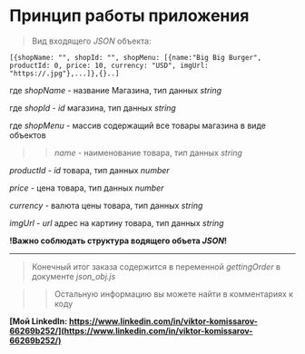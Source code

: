 #  Принцип работы приложения

> Вид входящего *JSON* объекта:

  ```[{shopName: "", shopId: "", shopMenu: [{name:"Big Big Burger", productId: 0, price: 10, currency: "USD", imgUrl: "https://.jpg"},...]},{}..]```

  где *shopName* - название Магазина, тип данных *string*

  где *shopId* - *id* магазина, тип данных *string*

  где *shopMenu* - массив содержащий все товары магазина в виде объектов

>> *name* - наименование товара, тип данных *string*

  *productId* - *id* товара, тип данных *number*

  *price* - цена товара, тип данных *number*

  *currency* - валюта цены товара, тип данных *string*

  *imgUrl* - *url* адрес на картину товара,  тип данных *string*

**!Важно соблюдать структура водящего объета *JSON*!**

***

> Конечный итог заказа содержится в переменной *gettingOrder* в документе *json_obj.js*

>> Остальную информацию вы можете найти в комментариях к коду

**[Мой LinkedIn: https://www.linkedin.com/in/viktor-komissarov-66269b252/](https://www.linkedin.com/in/viktor-komissarov-66269b252/)**
